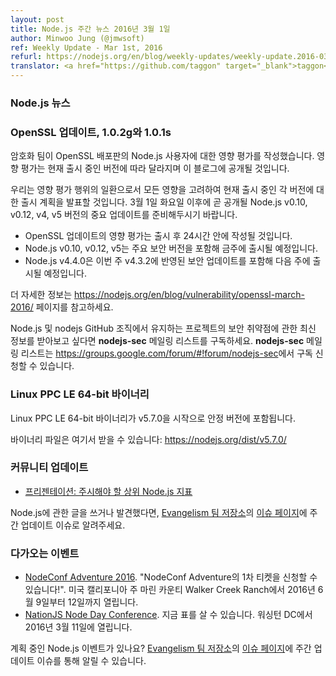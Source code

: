```yaml
---
layout: post
title: Node.js 주간 뉴스 2016년 3월 1일
author: Minwoo Jung (@jmwsoft)
ref: Weekly Update - Mar 1st, 2016
refurl: https://nodejs.org/en/blog/weekly-updates/weekly-update.2016-03-01/
translator: <a href="https://github.com/taggon" target="_blank">taggon</a>
---
```


<!--
### Node.js News
-->
### Node.js 뉴스

<!--
### OpenSSL updates, 1.0.2g and 1.0.1s

Our crypto team will make an impact assessment for Node.js users of the OpenSSL releases. This information may vary depending on the different active release lines and will be posted here.

As part of that impact assessment we will announce our release plans for each of the active release lines to take into account any impact. Please be prepared for the possibility of important updates to Node.js v0.10, v0.12, v4 and v5 soon after Tuesday, the 1st of March.

* Expect an impact assessment of the OpenSSL updates within 24 hours of their release
* Expect releases of Node.js v0.10, v0.12 and v5 this week, possibly containing important security releases
* Expect a Node.js v4.4.0 release next with the possibility of a v4.3.2 security update this week

See https://nodejs.org/en/blog/vulnerability/openssl-march-2016/ for more information.

Please monitor the **nodejs-sec** Google Group for updates, including an impact assessment and updated details on release timing within approximately 24 hours after the OpenSSL release: https://groups.google.com/forum/#!forum/nodejs-sec
-->
### OpenSSL 업데이트, 1.0.2g와 1.0.1s

암호화 팀이 OpenSSL 배포판의 Node.js 사용자에 대한 영향 평가를 작성했습니다. 영향 평가는 현재 출시 중인 버전에 따라 달라지며 이 블로그에 공개될 것입니다.

우리는 영향 평가 행위의 일환으로서 모든 영향을 고려하여 현재 출시 중인 각 버전에 대한 출시 계획을 발표할 것입니다.
3월 1일 화요일 이후에 곧 공개될 Node.js v0.10, v0.12, v4, v5 버전의 중요 업데이트를 준비해두시기 바랍니다.

* OpenSSL 업데이트의 영향 평가는 출시 후 24시간 안에 작성될 것입니다.
* Node.js v0.10, v0.12, v5는 주요 보안 버전을 포함해 금주에 출시될 예정입니다.
* Node.js v4.4.0은 이번 주 v4.3.2에 반영된 보안 업데이트를 포함해 다음 주에 출시될 예정입니다.

더 자세한 정보는 <https://nodejs.org/en/blog/vulnerability/openssl-march-2016/> 페이지를 참고하세요.

Node.js 및 nodejs GitHub 조직에서 유지하는 프로젝트의 보안 취약점에 관한 최신 정보를 받아보고 싶다면 **nodejs-sec** 메일링 리스트를 구독하세요. **nodejs-sec** 메일링 리스트는 <https://groups.google.com/forum/#!forum/nodejs-sec>에서 구독 신청할 수 있습니다.

<!--
### Linux PPC LE 64-bit Binaries

Linux PPC LE 64-bit Binaries are included in the stable release for the first time as part of v5.7.0

Get them here: https://nodejs.org/dist/v5.7.0/
-->
### Linux PPC LE 64-bit 바이너리

Linux PPC LE 64-bit 바이너리가 v5.7.0을 시작으로 안정 버전에 포함됩니다.

바이너리 파일은 여기서 받을 수 있습니다: https://nodejs.org/dist/v5.7.0/

<!--
### Community Updates

* [Presentation: Top Node.js Metrics to Watch](http://blog.sematext.com/2016/02/26/top-node-js-metrics-to-watch/)

If you have spotted or written something about Node.js, do come over to our [Evangelism team repo](https://github.com/nodejs/evangelism) and suggest it on the [Issues page](https://github.com/nodejs/evangelism/issues), specifically the Weekly Updates issue.
-->
### 커뮤니티 업데이트

* [프리젠테이션: 주시해야 할 상위 Node.js 지표](http://blog.sematext.com/2016/02/26/top-node-js-metrics-to-watch/)

Node.js에 관한 글을 쓰거나 발견했다면, [Evangelism 팀 저장소](https://github.com/nodejs/evangelism)의 [이슈 페이지](https://github.com/nodejs/evangelism/issues)에 주간 업데이트 이슈로 알려주세요.

<!--
### Upcoming Events

* [NodeConf Adventure 2016](https://ti.to/nodeconf/adventure-2016), "First batch of NodeConf Adventure tickets are up!", June 9th–12th, 2016 - Walker Creek Ranch, Marin, CA, USA
* [NationJS Node Day Conference](http://nationjs.com/), TICKETS ARE AVAILABLE NOW, March 11, 2016 - Washington, DC

Have an event about Node.js coming up? You can put your events here through the [Evangelism team repo](https://github.com/nodejs/evangelism) and announce it in the [Issues page](https://github.com/nodejs/evangelism/issues), specifically the Weekly Updates issue.
-->
### 다가오는 이벤트

* [NodeConf Adventure 2016](https://ti.to/nodeconf/adventure-2016). "NodeConf Adventure의 1차 티켓을 신청할 수 있습니다!". 미국 캘리포니아 주 마린 카운티 Walker Creek Ranch에서 2016년 6월 9일부터 12일까지 열립니다.
* [NationJS Node Day Conference](http://nationjs.com/). 지금 표를 살 수 있습니다. 워싱턴 DC에서 2016년 3월 11일에 열립니다.

계획 중인 Node.js 이벤트가 있나요? [Evangelism 팀 저장소](https://github.com/nodejs/evangelism)의
[이슈 페이지](https://github.com/nodejs/evangelism/issues)에 주간 업데이트 이슈를 통해 알릴 수 있습니다.
